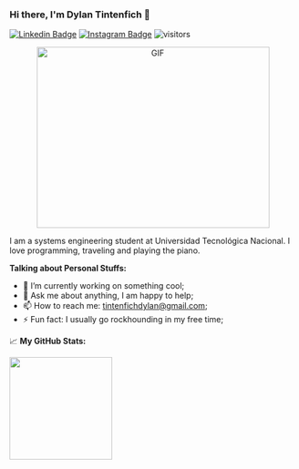 ### Hi there, I'm Dylan Tintenfich :wave:

[![Linkedin Badge](https://img.shields.io/badge/-LinkedIn-0e76a8?style=flat-square&logo=Linkedin&logoColor=white)](https://www.linkedin.com/in/dylan-tintenfich-b80a101b4/)
[![Instagram Badge](https://img.shields.io/badge/-Instagram-e4405f?style=flat-square&logo=Instagram&logoColor=white)](https://www.instagram.com/python.programming21/)
![visitors](https://visitor-badge.glitch.me/badge?page_id=dylannalex.dylannalex)

<p align="center">
  <img alt="GIF" src="../main/coding.gif?raw=true" width="408" height="318" />
</p>

I am a systems engineering student at Universidad Tecnológica Nacional. I love programming, traveling and playing the piano.

**Talking about Personal Stuffs:**

- 🔭 I’m currently working on something cool;
- 💬 Ask me about anything, I am happy to help;
- 📫 How to reach me: tintenfichdylan@gmail.com;
- ⚡ Fun fact: I usually go rockhounding in my free time;

📈 **My GitHub Stats:**

<p>
<img height="180em" src="https://github-readme-stats.vercel.app/api?username=dylannalex&show_icons=true&hide_border=true" />
</p>
